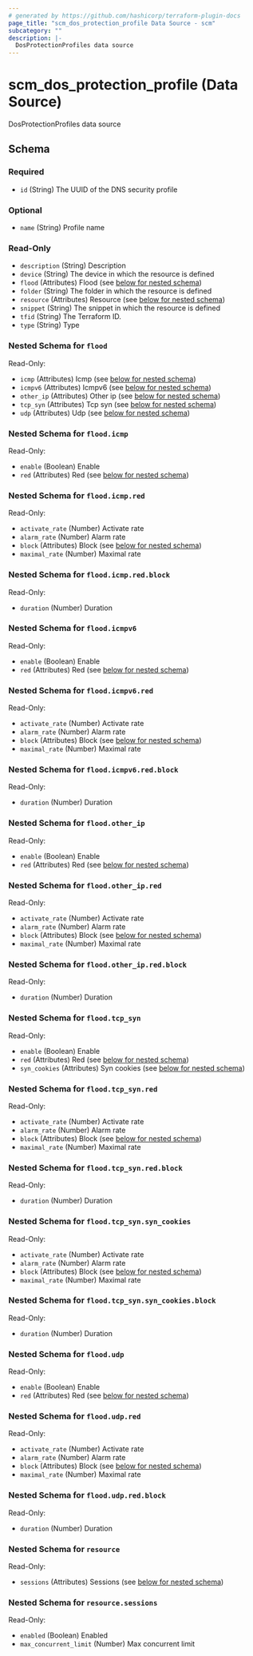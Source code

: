 ```yaml
---
# generated by https://github.com/hashicorp/terraform-plugin-docs
page_title: "scm_dos_protection_profile Data Source - scm"
subcategory: ""
description: |-
  DosProtectionProfiles data source
---
```


# scm_dos_protection_profile (Data Source)

DosProtectionProfiles data source



<!-- schema generated by tfplugindocs -->
## Schema

### Required

- `id` (String) The UUID of the DNS security profile

### Optional

- `name` (String) Profile name

### Read-Only

- `description` (String) Description
- `device` (String) The device in which the resource is defined
- `flood` (Attributes) Flood (see [below for nested schema](#nestedatt--flood))
- `folder` (String) The folder in which the resource is defined
- `resource` (Attributes) Resource (see [below for nested schema](#nestedatt--resource))
- `snippet` (String) The snippet in which the resource is defined
- `tfid` (String) The Terraform ID.
- `type` (String) Type

<a id="nestedatt--flood"></a>
### Nested Schema for `flood`

Read-Only:

- `icmp` (Attributes) Icmp (see [below for nested schema](#nestedatt--flood--icmp))
- `icmpv6` (Attributes) Icmpv6 (see [below for nested schema](#nestedatt--flood--icmpv6))
- `other_ip` (Attributes) Other ip (see [below for nested schema](#nestedatt--flood--other_ip))
- `tcp_syn` (Attributes) Tcp syn (see [below for nested schema](#nestedatt--flood--tcp_syn))
- `udp` (Attributes) Udp (see [below for nested schema](#nestedatt--flood--udp))

<a id="nestedatt--flood--icmp"></a>
### Nested Schema for `flood.icmp`

Read-Only:

- `enable` (Boolean) Enable
- `red` (Attributes) Red (see [below for nested schema](#nestedatt--flood--icmp--red))

<a id="nestedatt--flood--icmp--red"></a>
### Nested Schema for `flood.icmp.red`

Read-Only:

- `activate_rate` (Number) Activate rate
- `alarm_rate` (Number) Alarm rate
- `block` (Attributes) Block (see [below for nested schema](#nestedatt--flood--icmp--red--block))
- `maximal_rate` (Number) Maximal rate

<a id="nestedatt--flood--icmp--red--block"></a>
### Nested Schema for `flood.icmp.red.block`

Read-Only:

- `duration` (Number) Duration




<a id="nestedatt--flood--icmpv6"></a>
### Nested Schema for `flood.icmpv6`

Read-Only:

- `enable` (Boolean) Enable
- `red` (Attributes) Red (see [below for nested schema](#nestedatt--flood--icmpv6--red))

<a id="nestedatt--flood--icmpv6--red"></a>
### Nested Schema for `flood.icmpv6.red`

Read-Only:

- `activate_rate` (Number) Activate rate
- `alarm_rate` (Number) Alarm rate
- `block` (Attributes) Block (see [below for nested schema](#nestedatt--flood--icmpv6--red--block))
- `maximal_rate` (Number) Maximal rate

<a id="nestedatt--flood--icmpv6--red--block"></a>
### Nested Schema for `flood.icmpv6.red.block`

Read-Only:

- `duration` (Number) Duration




<a id="nestedatt--flood--other_ip"></a>
### Nested Schema for `flood.other_ip`

Read-Only:

- `enable` (Boolean) Enable
- `red` (Attributes) Red (see [below for nested schema](#nestedatt--flood--other_ip--red))

<a id="nestedatt--flood--other_ip--red"></a>
### Nested Schema for `flood.other_ip.red`

Read-Only:

- `activate_rate` (Number) Activate rate
- `alarm_rate` (Number) Alarm rate
- `block` (Attributes) Block (see [below for nested schema](#nestedatt--flood--other_ip--red--block))
- `maximal_rate` (Number) Maximal rate

<a id="nestedatt--flood--other_ip--red--block"></a>
### Nested Schema for `flood.other_ip.red.block`

Read-Only:

- `duration` (Number) Duration




<a id="nestedatt--flood--tcp_syn"></a>
### Nested Schema for `flood.tcp_syn`

Read-Only:

- `enable` (Boolean) Enable
- `red` (Attributes) Red (see [below for nested schema](#nestedatt--flood--tcp_syn--red))
- `syn_cookies` (Attributes) Syn cookies (see [below for nested schema](#nestedatt--flood--tcp_syn--syn_cookies))

<a id="nestedatt--flood--tcp_syn--red"></a>
### Nested Schema for `flood.tcp_syn.red`

Read-Only:

- `activate_rate` (Number) Activate rate
- `alarm_rate` (Number) Alarm rate
- `block` (Attributes) Block (see [below for nested schema](#nestedatt--flood--tcp_syn--red--block))
- `maximal_rate` (Number) Maximal rate

<a id="nestedatt--flood--tcp_syn--red--block"></a>
### Nested Schema for `flood.tcp_syn.red.block`

Read-Only:

- `duration` (Number) Duration



<a id="nestedatt--flood--tcp_syn--syn_cookies"></a>
### Nested Schema for `flood.tcp_syn.syn_cookies`

Read-Only:

- `activate_rate` (Number) Activate rate
- `alarm_rate` (Number) Alarm rate
- `block` (Attributes) Block (see [below for nested schema](#nestedatt--flood--tcp_syn--syn_cookies--block))
- `maximal_rate` (Number) Maximal rate

<a id="nestedatt--flood--tcp_syn--syn_cookies--block"></a>
### Nested Schema for `flood.tcp_syn.syn_cookies.block`

Read-Only:

- `duration` (Number) Duration




<a id="nestedatt--flood--udp"></a>
### Nested Schema for `flood.udp`

Read-Only:

- `enable` (Boolean) Enable
- `red` (Attributes) Red (see [below for nested schema](#nestedatt--flood--udp--red))

<a id="nestedatt--flood--udp--red"></a>
### Nested Schema for `flood.udp.red`

Read-Only:

- `activate_rate` (Number) Activate rate
- `alarm_rate` (Number) Alarm rate
- `block` (Attributes) Block (see [below for nested schema](#nestedatt--flood--udp--red--block))
- `maximal_rate` (Number) Maximal rate

<a id="nestedatt--flood--udp--red--block"></a>
### Nested Schema for `flood.udp.red.block`

Read-Only:

- `duration` (Number) Duration





<a id="nestedatt--resource"></a>
### Nested Schema for `resource`

Read-Only:

- `sessions` (Attributes) Sessions (see [below for nested schema](#nestedatt--resource--sessions))

<a id="nestedatt--resource--sessions"></a>
### Nested Schema for `resource.sessions`

Read-Only:

- `enabled` (Boolean) Enabled
- `max_concurrent_limit` (Number) Max concurrent limit
